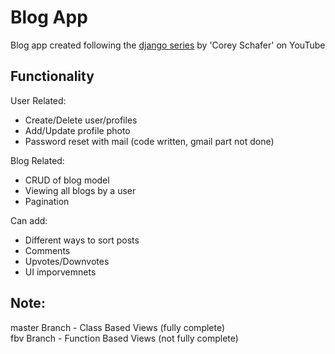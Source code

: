 # Blog App

Blog app created following the [django series](https://www.youtube.com/playlist?list=PL-osiE80TeTtoQCKZ03TU5fNfx2UY6U4p) by 'Corey Schafer' on YouTube

## Functionality

User Related:
- Create/Delete user/profiles
- Add/Update profile photo
- Password reset with mail (code written, gmail part not done)

Blog Related:
- CRUD of blog model
- Viewing all blogs by a user
- Pagination

Can add:
- Different ways to sort posts
- Comments
- Upvotes/Downvotes
- UI imporvemnets

## Note:
master Branch - Class Based Views (fully complete)
<br>fbv Branch - Function Based Views (not fully complete)
